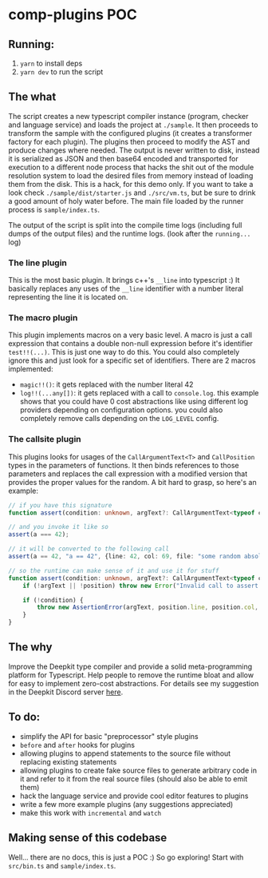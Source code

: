 # comp-plugins POC

## Running:

1. `yarn` to install deps
2. `yarn dev` to run the script

## The what

The script creates a new typescript compiler instance (program, checker and language service) and loads the project at `./sample`. It then proceeds to transform the sample with the configured plugins (it creates a transformer factory for each plugin). The plugins then proceed to modify the AST and produce changes where needed. The output is never written to disk, instead it is serialized as JSON and then base64 encoded and transported for execution to a different node process that hacks the shit out of the module resolution system to load the desired files from memory instead of loading them from the disk. This is a hack, for this demo only. If you want to take a look check `./sample/dist/starter.js` and `./src/vm.ts`, but be sure to drink a good amount of holy water before. The main file loaded by the runner process is `sample/index.ts`.

The output of the script is split into the compile time logs (including full dumps of the output files) and the runtime logs. (look after the `running...` log)

### The line plugin

This is the most basic plugin. It brings c++'s `__line` into typescript :) It basically replaces any uses of the `__line` identifier with a number literal representing the line it is located on.

### The macro plugin

This plugin implements macros on a very basic level. A macro is just a call expression that contains a double non-null expression before it's identifier `test!!(...)`. This is just one way to do this. You could also completely ignore this and just look for a specific set of identifiers. There are 2 macros implemented:

-   `magic!!()`: it gets replaced with the number literal 42
-   `log!!(...any[])`: it gets replaced with a call to `console.log`. this example shows that you could have 0 cost abstractions like using different log providers depending on configuration options. you could also completely remove calls depending on the `LOG_LEVEL` config.

### The callsite plugin

This plugins looks for usages of the `CallArgumentText<T>` and `CallPosition` types in the parameters of functions. It then binds references to those parameters and replaces the call expression with a modified version that provides the proper values for the random. A bit hard to grasp, so here's an example:

```typescript
// if you have this signature
function assert(condition: unknown, argText?: CallArgumentText<typeof condition>, position?: CallPosition): asserts condition;

// and you invoke it like so
assert(a === 42);

// it will be converted to the following call
assert(a == 42, "a == 42", {line: 42, col: 69, file: "some random absolute path"});

// so the runtime can make sense of it and use it for stuff
function assert(condition: unknown, argText?: CallArgumentText<typeof condition>, position?: CallPosition): asserts condition {
    if (!argText || !position) throw new Error("Invalid call to assert.");

    if (!condition) {
        throw new AssertionError(argText, position.line, position.col, position.file);
    }
}
```

## The why

Improve the Deepkit type compiler and provide a solid meta-programming platform for Typescript. Help people to remove the runtime bloat and allow for easy to implement zero-cost abstractions. For details see my suggestion in the Deepkit Discord server [here](https://discord.com/channels/759513055117180999/956486537208528937/992438187634987068).

## To do:

-   simplify the API for basic "preprocessor" style plugins
-   `before` and `after` hooks for plugins
-   allowing plugins to append statements to the source file without replacing existing statements
-   allowing plugins to create fake source files to generate arbitrary code in it and refer to it from the real source files (should also be able to emit them)
-   hack the language service and provide cool editor features to plugins
-   write a few more example plugins (any suggestions appreciated)
-   make this work with `incremental` and `watch`

## Making sense of this codebase

Well... there are no docs, this is just a POC :) So go exploring! Start with `src/bin.ts` and `sample/index.ts`.
